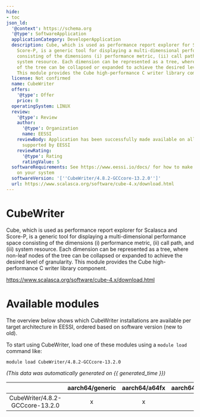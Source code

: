 ```yaml
---
hide:
- toc
json_ld:
  '@context': https://schema.org
  '@type': SoftwareApplication
  applicationCategory: DeveloperApplication
  description: Cube, which is used as performance report explorer for Scalasca and
    Score-P, is a generic tool for displaying a multi-dimensional performance space
    consisting of the dimensions (i) performance metric, (ii) call path, and (iii)
    system resource. Each dimension can be represented as a tree, where non-leaf nodes
    of the tree can be collapsed or expanded to achieve the desired level of granularity.
    This module provides the Cube high-performance C writer library component.
  license: Not confirmed
  name: CubeWriter
  offers:
    '@type': Offer
    price: 0
  operatingSystem: LINUX
  review:
    '@type': Review
    author:
      '@type': Organization
      name: EESSI
    reviewBody: Application has been successfully made available on all architectures
      supported by EESSI
    reviewRating:
      '@type': Rating
      ratingValue: 5
  softwareRequirements: See https://www.eessi.io/docs/ for how to make EESSI available
    on your system
  softwareVersion: '[''CubeWriter/4.8.2-GCCcore-13.2.0'']'
  url: https://www.scalasca.org/software/cube-4.x/download.html
---
```


CubeWriter
==========


Cube, which is used as performance report explorer for Scalasca and Score-P, is a generic tool for displaying a multi-dimensional performance space consisting of the dimensions (i) performance metric, (ii) call path, and (iii) system resource. Each dimension can be represented as a tree, where non-leaf nodes of the tree can be collapsed or expanded to achieve the desired level of granularity. This module provides the Cube high-performance C writer library component.

https://www.scalasca.org/software/cube-4.x/download.html
# Available modules


The overview below shows which CubeWriter installations are available per target architecture in EESSI, ordered based on software version (new to old).

To start using CubeWriter, load one of these modules using a `module load` command like:

```shell
module load CubeWriter/4.8.2-GCCcore-13.2.0
```

*(This data was automatically generated on {{ generated_time }})*

| |aarch64/generic|aarch64/a64fx|aarch64/neoverse_n1|aarch64/neoverse_v1|aarch64/nvidia/grace|x86_64/generic|x86_64/amd/zen2|x86_64/amd/zen3|x86_64/amd/zen4|x86_64/intel/cascadelake|x86_64/intel/haswell|x86_64/intel/icelake|x86_64/intel/sapphirerapids|x86_64/intel/skylake_avx512|
| :---: | :---: | :---: | :---: | :---: | :---: | :---: | :---: | :---: | :---: | :---: | :---: | :---: | :---: | :---: |
|CubeWriter/4.8.2-GCCcore-13.2.0|x|x|x|x|x|x|x|x|x|x|x|x|x|x|
